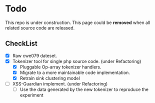 # Todo

This repo is under construction. This page could be **removed** when all related source code are released.

## CheckList

- [x] Raw cwe079 dateset.
- [X] Tokenizer tool for single php source code. (under Refactoring)
  - [x] Pluggable Op-array tokenizer handlers.
  - [x] Migrate to a more maintainable code implementation.
  - [X] Retrain sink clustering model
- [ ] XSS-Guardian implement. (under Refactoring)
  - [ ] Use the data generated by the new tokenizer to reproduce the experiment
